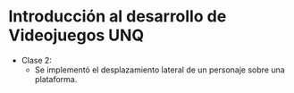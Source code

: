 # Introducción al desarrollo de Videojuegos UNQ

* Clase 2:
  - Se implementó el desplazamiento lateral de un personaje sobre una plataforma.
